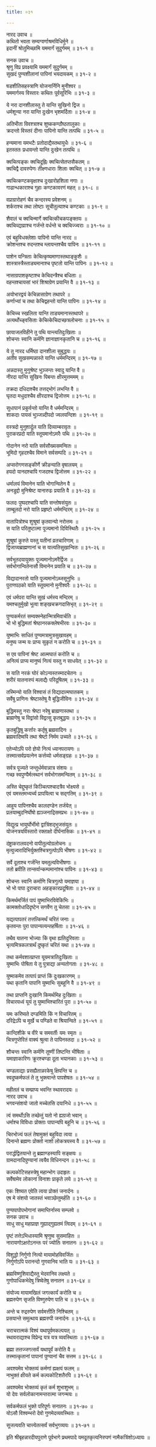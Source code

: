 ```yaml
---
title: ०३१

---
```

नारद उवाच ॥  
कथितो भवता सम्यग्वर्णाश्रमविधिर्मुने ॥  
इदानीं श्रोतुमिच्छामि यममार्गं सुदुर्गमम् ॥ ३१-१ ॥  
  
सनक उवाच ॥  
श्रृणु विप्र प्रवक्ष्यामि यममार्गं सुदुर्गमम् ॥  
सुखदं पुण्यशीलानां पापिनां भयदायकम् ॥ ३१-२ ॥  
  
षडशीतिसहस्त्राणि योजनार्निनि मुनीश्वर ॥  
यममार्गस्य विस्तारः कथितः पूर्वसूरिभिः ॥ ३१-३ ॥  
  
ये नरा दानशीलास्तु ते यान्ति सुखिनो द्विज ॥  
धर्मशून्या नरा यान्ति दुःखेन भृशमर्दिताः ॥ ३१-४ ॥  
  
अतिभीता विवश्त्राश्च शुष्ककण्ठौष्ठतालुकाः ॥  
क्रदन्तो विस्तरं दीनाः पापिनो यान्ति तत्पथि ॥ ३१-५ ॥  
  
हन्यमाना यमभटैः प्रतोदाद्यैस्तथायुधैः ॥ ३१-६ ॥  
इतस्ततः प्रधावन्तो यान्ति दुःखेन तत्पथि ॥  
  
क्वचित्पङ्कः क्वचिदूह्निः क्वचित्सेतप्तसैकतम् ॥  
क्वचिद्वै दावरुपेणः तीक्ष्णधाराः शिलाः क्वचित् ॥ ३१-७ ॥  
  
क्वचित्कण्टकवृक्षाश्च दुःखारोहशिला नगाः ॥  
गाढान्धकाराश्च गुहाः कण्टकावरणं महत् ॥ ३१-८ ॥  
  
वप्राग्रारोहणं चैव कन्दरस्य प्रवेशनम् ॥  
शर्कराश्च तथा लोष्टाः सूचीतुल्याश्च कण्टकाः ॥ ३१-९ ॥  
  
शैवालं च क्वचिन्मार्गे क्वचित्कीचकपङ्क्तयः ॥  
क्वचिव्द्याव्राश्च गर्जन्ते वर्धन्ते च क्वचिज्ज्वराः ॥ ३१-१० ॥  
  
एवं बहुविधक्लेशाः पापिनो यान्ति नारद ॥  
क्रोशन्तश्च रुदन्तश्च म्लायन्तश्चैव पापिनः ॥ ३१-११ ॥  
  
पाशेन यन्त्रिताः केचित्कृष्यमाणास्तथाङ्कुशैः ॥  
शास्त्रास्त्रैस्ताड्यमानाश्च पृष्टतो यान्ति पापिनः ॥ ३१-१२ ॥  
  
नासाग्रपाशकृष्टाश्च केचिदन्त्रैश्च बधिताः ॥  
वहन्तश्चायसां भारं शिश्राग्रेण प्रयान्ति वै ॥ ३१-१३ ॥  
  
अयोभारद्वयं केचिन्नासाग्रेण तथापरे ॥  
कर्णाभ्यां च तथा केचिद्वहन्तो यान्ति पापिनः ॥ ३१-१४ ॥  
  
केचिच्च स्खलिता यान्ति ताड्यमानास्तथापरे ॥  
अत्यर्थोच्ङ्वसिताः केचित्केचिदाच्छत्रलोचनाः ॥ ३१-१५ ॥  
  
छायाजलविहीने तु पथि यान्त्यतिदुःखिताः ॥  
शोचन्तः स्वानि कर्मणि ज्ञानाज्ञानकृतानि च ॥ ३१-१६ ॥  
  
ये तु नारद धर्मिष्ठा दानशीला सुबुद्धयः ॥  
अतीव सुखसम्पन्नास्ते यान्ति धर्ममन्दिरम् ॥ ३१-१७ ॥  
  
अन्नदास्तु मुनुश्रेष्ट भुञ्जन्तः स्वादु यान्ति वै ॥  
नीरदा यान्ति सुखिनः पिबन्तः क्षीरमुत्तममम् ॥  
  
तक्रदा दधिदाश्चैव तत्तद्भोगं लभन्ति वै ॥  
घृतदा मधुदाश्चैव क्षीरदाश्च द्विजोत्तम ॥ ३१-१८ ॥  
  
सुधापानं प्रकुर्वन्तो यान्ति वै धर्ममन्दिरम् ॥  
शाकदाः पायसं भुञ्जन्न्दीपदो ज्वलयन्दिशः ॥ ३१-१९ ॥  
  
वस्त्रदो मुनुशार्दूल याति दिव्याम्बरावृतः ॥  
पुराकरप्रदो याति स्तूयमानोऽमरैः पथि ॥ ३१-२० ॥  
  
गोदानेन नरो याति सर्वसौख्यसमन्वितः ॥  
भूमिदो गृहदश्चैव विमाने सर्वसम्पदि ॥ ३१-२१ ॥  
  
अप्सरोगणसङ्कीर्णे क्रीडन्याति वृषालयम् ॥  
हयदो यानदश्चापि गजदश्च द्विजोत्तम ॥ ३१-२२ ॥  
  
धर्मालयं विमानेन याति भोगान्वितेन वै ॥  
अनडुद्दो मुनिश्रेष्ट यानारुढः प्रयाति वै ॥ ३१-२३ ॥  
  
फलदः पुष्पदश्चापि याति सन्तोषसंयुतः ॥  
ताम्बूलदो नरो याति प्रहृष्टो धर्ममन्दिरम् ॥ ३१-२४ ॥  
  
मातापित्रोश्च शुश्रूषां कृतवान्यो नरोत्तमः ॥  
स याति परितुष्टात्मा पूज्यमानो दिविस्थितैः ॥ ३१-२५ ॥  
  
शुश्रूषां कुरुते यस्तु यतीनां व्रतचारिणाम् ॥  
द्विजाग्र्यब्राह्मणानां च स यात्यतिसुखान्वितः ॥ ३१-२६ ॥  
  
सर्वभूतदयायुक्तः पूज्यमानोऽमरैर्द्विजः ॥  
सर्वभोगान्वितेनासौ विमानेन प्रयाति च ॥ ३१-२७ ॥  
  
विद्यादानरतो याति पूज्यमानोऽब्जसूनुभिः ॥  
पुराणपठको याति स्तूयमानो मुनीश्वरैः ॥ ३१-२८ ॥  
  
एवं धर्मपरा यान्ति सुखं धर्मस्य मन्दिरम् ॥  
यमश्चतुर्मुखो भूत्वा शङ्खचक्रगदासिभृत् ॥ ३१-२९ ॥  
  
पुण्यकर्मरतं सम्यक्स्नेहान्मित्रमिवार्चति ॥  
भो भो बुद्धिमतां श्रेष्ठानरकक्लेषभीरवः ॥ ३१-३० ॥  
  
युष्माभिः साधितं पुण्यमत्रामुत्रसुखावहम् ॥  
मनुष्य जन्म यः प्राप्य सुकृतं न करोति च ॥ ३१-३१ ॥  
  
स एव पापिनां श्रेष्ट आत्मघातं करोति च ॥  
अनित्यं प्राप्य मानुष्यं नित्यं यस्तु न साधयेत् ॥ ३१-३२ ॥  
  
स याति नरकं घोरं कोऽन्यस्तस्मादचेतनः ॥  
शरीरं यातनारुपं मलाद्यैः परिदूषितम् ॥ ३१-३३ ॥  
  
तस्मिन्यो याति विश्वासं तं विद्यादात्मघातकम् ॥  
सर्वेषु प्राणिनः श्रेष्टास्तेषु वै बुद्धिजीविनः ॥ ३१-३४ ॥  
  
बुद्धिमस्तु नराः श्रेष्टा नरेषु ब्राह्मणास्तथा ॥  
ब्राह्मणेषु च विद्वांसो विद्वत्सु कृतबुद्धयः ॥ ३१-३५ ॥  
  
कृतबुद्धिषु कर्त्तारः कर्तृषु ब्रह्मवादिनः ॥  
ब्रह्मवादिष्वपि तथा श्रेष्टो निर्मम उच्यते ॥ ३१-३६ ॥  
  
एतेभ्योऽपि परो ज्ञेयो नित्यं ध्यानपरायणः ॥  
तस्मात्सर्वप्रयत्नेन कर्त्तव्यो धर्मसङ्ग्रहः ॥ ३१-३७ ॥  
  
सर्वत्र पूज्यते जन्तुर्धर्मवान्नात्र संशयः ॥  
गच्छ स्वपुण्यैर्मत्स्थानं सर्वभोगसमन्वितम् ॥ ३१-३८ ॥  
  
अस्ति चेद्दुष्कृतं किञ्चित्पश्चादत्रैव भोक्ष्यसे ॥  
एवं यमस्तमभ्यर्च्य प्रापयित्वा च सद्गतिम् ॥ ३१-३९ ॥  
  
आहूय पापिनश्चैव कालदण्डेन तर्जयेत् ॥  
प्रलयाम्बुदनिर्घोषो ह्यञ्जनाद्रिसमप्रभः ॥ ३१-४० ॥  
  
विद्युत्प्र भायुर्घोर्भीमो द्वात्रिंशद्भुजसंयुतः ॥  
योजनत्रयविस्तारो रक्ताक्षो दीर्घनासिकः ॥ ३१-४१ ॥  
  
दंष्ट्राकरालवदनो वापीतुल्योग्रलोचनः ॥  
मृत्युज्वरादिभिर्युक्तश्चित्रगुत्पोऽपि भीषणः ॥ ३१-४२ ॥  
  
सर्वे दूताश्च गर्जन्ति यमतुल्यविभीषणाः ॥  
ततो ब्रवीति तान्सर्वान्कम्पमानांश्च पापिनः ॥ ३१-४३ ॥  
  
शोचन्तः स्वानि कर्माणि चित्रगुत्पो यमाज्ञया ॥  
भो भो पापा दुराचारा अहङ्कारप्रदूषिताः ॥ ३१-४४ ॥  
  
किमर्थमर्जितं पापं युष्माभिरविवेकिभिः ॥  
कामक्तोधादिदृष्टेन सगर्वेण तु चेतसा ॥ ३१-४५ ॥  
  
यद्यत्पापतरं तत्तत्किमर्थं चरितं जनाः ॥  
कृतवन्तः पुरा पापान्यत्यन्तहर्षिताः ॥ ३१-४६ ॥  
  
तथैव यातना भोज्याः किं वृथा ह्यतिदुरिवताः ॥  
भृत्यमित्रकलत्रार्थं दुष्कृतं चरितं यथा ॥ ३१-४७ ॥  
  
तथा कर्मवशात्प्राप्ता यूयमत्रातिदुःखिताः ॥  
युष्माभिः पोषिता ये तु पुत्राद्या अन्यतोगताः ॥ ३१-४८ ॥  
  
युष्माकमेव तत्पापं प्राप्तं किं दुःखकारणम् ॥  
यथा कृतानि पापानि युष्माभिः सुबहूनि वै ॥ ३१-४९ ॥  
  
तथा प्राप्तनि दुःखानि किमर्थमिह दुःखिताः ॥  
विचारयध्वं यूयं तु युष्माभिश्चारितं पुरा ॥ ३१-५० ॥  
  
यमः करिष्यते दण्डमिति किं न विचारितम् ॥  
दरिद्रेऽपि च मूर्खे च पण्डिते वा श्रियान्विते ॥ ३१-५१ ॥  
  
कान्दिशीके च वीरे च समवर्तीः यमः स्मृतः ॥  
चित्रगुप्तेरितं वाक्यं श्रुत्वा ते पापिनस्तदा ॥ ३१-५२ ॥  
  
शौचन्तः स्वानि कर्मणि तूष्णीं तिष्टन्ति भीषिताः ॥  
यमाज्ञाकारिणः क्रूरश्चण्डा दूता भयानकाः ॥ ३१-५३ ॥  
  
चण्डलाद्याः प्रसह्यैतान्नरकेषु क्षिपन्ति च ॥  
स्वदुष्कर्मफलं ते तु भुक्त्वान्ते पापशेषतः ॥ ३१-५४ ॥  
  
महीतलं च सम्प्राप्य भवन्ति स्थावरादयः ॥  
नारद उवाच ॥  
भगवन्संशयो जातो मच्चेतसि दयानिधे ॥ ३१-५५ ॥  
  
त्वं समर्थोऽसि तच्छेत्तुं यतो नो ह्यग्रजो भवान् ॥  
धर्माश्च विविधाः प्रोक्ताः पापान्यपि बहूनि च ॥ ३१-५६ ॥  
  
चिरभोज्यं फलं तेषामुक्तं बहुविदा त्वया ॥  
दिनान्ते ब्रह्मणः प्रोक्तो नाशो लोकत्रयस्य वै ॥ ३१-५७ ॥  
  
परार्द्धद्वितयान्ते तु ब्रह्माण्डस्यापि सङ्क्षयः ॥  
ग्रामदानादिपुण्यानां त्वयैव विधिनन्दन ॥ ३१-५८ ॥  
  
कल्पकोटिसहस्त्रेषु महान्भोग उदाहृतः ॥  
सर्वेषामेव लोकानां विनाशः प्राकृते लये ॥ ३१-५९ ॥  
  
एकः शिष्यत एवेति त्वया प्रोक्तं जनार्दनः ॥  
एष मे संशयो जातस्तं भवाञ्छेत्तुमर्हति ॥ ३१-६० ॥  
  
पुण्यपापोपभोगानां समाप्तिर्नास्य सम्प्लवे ॥  
सनक उवाच ॥  
साधु साधु महाप्राज्ञ गुह्याद्गुह्यतमं त्विदम् ॥ ३१-६१ ॥  
  
पृष्टं तत्तेऽभिधास्यामि श्रृणुष्व सुसमाहितः ॥  
नारायणोऽक्षरोऽनन्तः परं ज्योतिः सनातनः ॥ ३१-६२ ॥  
  
विशुद्धो निर्गुणो नित्यो मायामोहविवर्जितः ॥  
निर्गुणोऽपि परानन्दो गुणवानिव भाति यः ॥ ३१-६३ ॥  
  
ब्रह्मविष्णुशिवाद्यैस्तु भेदवानिव लक्ष्यते ॥  
गुणोपाधिकभेदेषु त्रिष्वेतेषु सनातन ॥ ३१-६४ ॥  
  
संयोज्य मायामखिलं जगत्कार्यं करोति च ॥  
ब्रह्मरुपेण सृजति विष्णुरुपेण पाति च ॥ ३१-६५ ॥  
  
अन्ते च रुद्ररुपेण सर्वमत्तीति निश्चितम् ॥  
प्रसयान्ते समुत्थाय ब्रह्मरुपी जनार्दनः ॥ ३१-६६ ॥  
  
चराचरात्मकं विश्वं यथापूर्वमकल्पयत् ॥  
स्थावराद्याश्च विप्रेन्द्र यत्र यत्र व्यवस्थिताः ॥ ३१-६७ ॥  
  
ब्रह्मा तत्तज्जगत्सर्वं यथापूर्वं करोति वै ॥  
तस्मात्कृतानां पापानां पुण्यानां चैव सत्तम ॥ ३१-६८ ॥  
  
अवश्यमेव भोक्तव्यं कर्मणां ह्यक्षयं फलम् ॥  
नाभुक्तं क्षीयते कर्म कल्पकोटिशतैरपि ॥ ३१-६९ ॥  
  
अवश्यमेव भोक्तव्यं कृतं कर्म शुभाशुभम् ॥  
यो देवः सर्वलोकानामन्तरात्मा जगन्मयः ॥  
  
सर्वकर्मफलं भुक्ते परिपूर्णः सनातनः ॥ ३१-७० ॥  
योऽसौ विश्वम्भरो देवो गुणमेदव्यवस्थितः ॥  
  
सूजत्यवति चात्त्येतत्सर्वं सर्वभुगव्ययः ॥ ३१-७१ ॥  
  
इति श्रीबृहन्नारदीयपुराणे पूर्वभागे प्रथमपादे यमदूतकृत्यनिरुपणं नामैकत्रिंशोऽध्यायः ॥